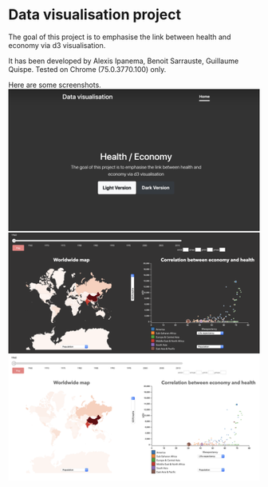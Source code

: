 # Data visualisation project

The goal of this project is to emphasise the link between health and economy via d3 visualisation.

It has been developed by Alexis Ipanema, Benoit Sarrauste, Guillaume Quispe. 
Tested on Chrome (75.0.3770.100) only.

Here are some screenshots.
<img src="resources/index.png"></img>
<img src="resources/dark_version.png"></img>
<img src="resources/light_version.png"></img>
